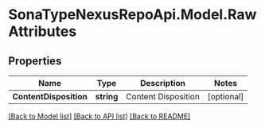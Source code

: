 # SonaTypeNexusRepoApi.Model.RawAttributes
## Properties

Name | Type | Description | Notes
------------ | ------------- | ------------- | -------------
**ContentDisposition** | **string** | Content Disposition | [optional] 

[[Back to Model list]](../README.md#documentation-for-models) [[Back to API list]](../README.md#documentation-for-api-endpoints) [[Back to README]](../README.md)

